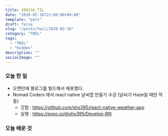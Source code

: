 ```yaml
---
title: 200216_TIL
date: "2020-02-16T21:00:00+09:00"
template: "post"
draft: false
slug: "/posts/twil/2020-02-16"
category: "TWIL"
tags:
  - "TWIL"
  - "Hidden"
description: ""
socialImage: ""
---
```


### 오늘 한 일

- 오랜만에 블로그를 빌드해서 배포했다.
- Nomad Coders 에서 react native 날씨앱 만들기 수강 (날씨가 Haze일 때만 작동)
  - 깃헙 : https://github.com/shs395/react-native-weather-app
  - 실행 : https://expo.io/@shs395/Develop-RN  
  
### 오늘 배운 것

